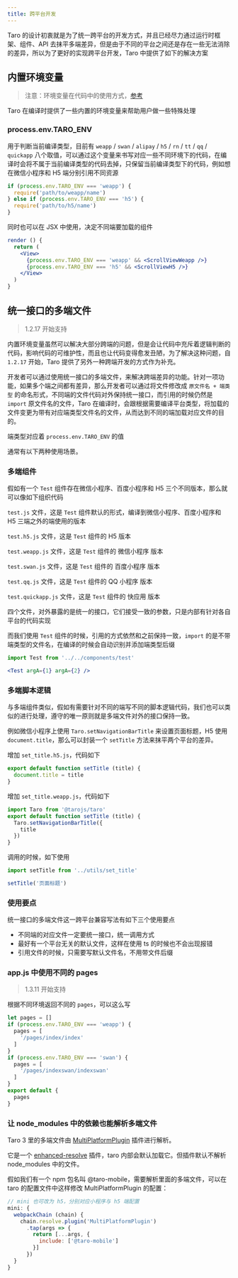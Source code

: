 ```yaml
---
title: 跨平台开发
---
```


Taro 的设计初衷就是为了统一跨平台的开发方式，并且已经尽力通过运行时框架、组件、API 去抹平多端差异，但是由于不同的平台之间还是存在一些无法消除的差异，所以为了更好的实现跨平台开发，Taro 中提供了如下的解决方案

## 内置环境变量

> 注意：环境变量在代码中的使用方式，[参考](./best-practice.md#最佳编码方式)

Taro 在编译时提供了一些内置的环境变量来帮助用户做一些特殊处理

### process.env.TARO_ENV

用于判断当前编译类型，目前有 `weapp` / `swan` / `alipay` / `h5` / `rn` / `tt` / `qq` / `quickapp` 八个取值，可以通过这个变量来书写对应一些不同环境下的代码，在编译时会将不属于当前编译类型的代码去掉，只保留当前编译类型下的代码，例如想在微信小程序和 H5 端分别引用不同资源

```jsx
if (process.env.TARO_ENV === 'weapp') {
  require('path/to/weapp/name')
} else if (process.env.TARO_ENV === 'h5') {
  require('path/to/h5/name')
}
```

同时也可以在 JSX 中使用，决定不同端要加载的组件

```jsx
render () {
  return (
    <View>
      {process.env.TARO_ENV === 'weapp' && <ScrollViewWeapp />}
      {process.env.TARO_ENV === 'h5' && <ScrollViewH5 />}
    </View>
  )
}
```

## 统一接口的多端文件

> 1.2.17 开始支持

内置环境变量虽然可以解决大部分跨端的问题，但是会让代码中充斥着逻辑判断的代码，影响代码的可维护性，而且也让代码变得愈发丑陋，为了解决这种问题，自 `1.2.17` 开始，Taro 提供了另外一种跨端开发的方式作为补充。

开发者可以通过使用统一接口的多端文件，来解决跨端差异的功能。针对一项功能，如果多个端之间都有差异，那么开发者可以通过将文件修改成 `原文件名 + 端类型` 的命名形式，不同端的文件代码对外保持统一接口，而引用的时候仍然是 `import` 原文件名的文件，Taro 在编译时，会跟根据需要编译平台类型，将加载的文件变更为带有对应端类型文件名的文件，从而达到不同的端加载对应文件的目的。

端类型对应着 `process.env.TARO_ENV` 的值

通常有以下两种使用场景。

### 多端组件

假如有一个 `Test` 组件存在微信小程序、百度小程序和 H5 三个不同版本，那么就可以像如下组织代码

`test.js` 文件，这是 `Test` 组件默认的形式，编译到微信小程序、百度小程序和 H5 三端之外的端使用的版本

`test.h5.js` 文件，这是 `Test` 组件的 H5 版本

`test.weapp.js` 文件，这是 `Test` 组件的 微信小程序 版本

`test.swan.js` 文件，这是 `Test` 组件的 百度小程序 版本

`test.qq.js` 文件，这是 `Test` 组件的 QQ 小程序 版本

`test.quickapp.js` 文件，这是 `Test` 组件的 快应用 版本

四个文件，对外暴露的是统一的接口，它们接受一致的参数，只是内部有针对各自平台的代码实现

而我们使用 `Test` 组件的时候，引用的方式依然和之前保持一致，`import` 的是不带端类型的文件名，在编译的时候会自动识别并添加端类型后缀

```jsx
import Test from '../../components/test'

<Test argA={1} argA={2} />
```

### 多端脚本逻辑

与多端组件类似，假如有需要针对不同的端写不同的脚本逻辑代码，我们也可以类似的进行处理，遵守的唯一原则就是多端文件对外的接口保持一致。

例如微信小程序上使用 `Taro.setNavigationBarTitle` 来设置页面标题，H5 使用 `document.title`，那么可以封装一个 `setTitle` 方法来抹平两个平台的差异。

增加 `set_title.h5.js`，代码如下

```js
export default function setTitle (title) {
  document.title = title
}
```

增加 `set_title.weapp.js`，代码如下

```js
import Taro from '@tarojs/taro'
export default function setTitle (title) {
  Taro.setNavigationBarTitle({
    title
  })
}
```

调用的时候，如下使用

```js
import setTitle from '../utils/set_title'

setTitle('页面标题')
```

### 使用要点

统一接口的多端文件这一跨平台兼容写法有如下三个使用要点

- 不同端的对应文件一定要统一接口，统一调用方式
- 最好有一个平台无关的默认文件，这样在使用 ts 的时候也不会出现报错
- 引用文件的时候，只需要写默认文件名，不用带文件后缀

### app.js 中使用不同的 pages

> 1.3.11 开始支持

根据不同环境返回不同的 `pages`，可以这么写

```js
let pages = []
if (process.env.TARO_ENV === 'weapp') {
  pages = [
    '/pages/index/index'
  ]
}
if (process.env.TARO_ENV === 'swan') {
  pages = [
    '/pages/indexswan/indexswan'
  ]
}
export default {
  pages
}
```

### 让 node_modules 中的依赖也能解析多端文件

Taro 3 里的多端文件由 [MultiPlatformPlugin](https://github.com/NervJS/taro/blob/next/packages/taro-runner-utils/src/resolve/MultiPlatformPlugin.ts) 插件进行解析。

它是一个 [enhanced-resolve](https://github.com/webpack/enhanced-resolve) 插件，taro 内部会默认加载它。但插件默认不解析 node_modules 中的文件。

假如我们有一个 npm 包名叫 @taro-mobile，需要解析里面的多端文件，可以在 taro 的配置文件中这样修改 MultiPlatformPlugin 的配置：

```js
// mini 也可改为 h5，分别对应小程序与 h5 端配置
mini: {
  webpackChain (chain) {
    chain.resolve.plugin('MultiPlatformPlugin')
      .tap(args => {
        return [...args, {
          include: ['@taro-mobile']
        }]
      })
  }
}
```
